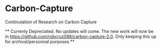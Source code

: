 # Carbon-Capture
 Continutation of Research on Carbon Capture

** Currenly Depreciated. No updates will come. The new work will now be in https://github.com/robcruz088/carbon-capture-2.0. Only keeping this up for archival/personnal purposes.** 

